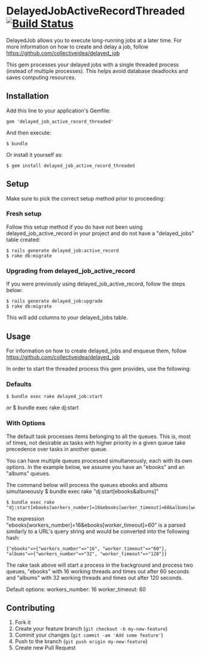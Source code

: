 # DelayedJobActiveRecordThreaded [![Build Status](https://travis-ci.org/zxiest/delayed_job_active_record_threaded.png)](http://travis-ci.org/zxiest/delayed_job_active_record_threaded)

DelayedJob allows you to execute long-running jobs at a later time. For more information on how to create and delay a job, follow https://github.com/collectiveidea/delayed_job

This gem processes your delayed jobs with a single threaded process (instead of multiple processes). 
This helps avoid database deadlocks and saves computing resources.

## Installation

Add this line to your application's Gemfile:

    gem 'delayed_job_active_record_threaded'

And then execute:

    $ bundle

Or install it yourself as:

    $ gem install delayed_job_active_record_threaded


## Setup
Make sure to pick the correct setup method prior to proceeding:

### Fresh setup
Follow this setup method if you do have not been using delayed_job_active_record in your project and do not have a "delayed_jobs" table created:
    
    $ rails generate delayed_job:active_record
    $ rake db:migrate

### Upgrading from delayed_job_active_record

If you were previously using delayed_job_active_record, follow the steps below:

    $ rails generate delayed_job:upgrade
    $ rake db:migrate
    
This will add columns to your delayed_jobs table.

## Usage

For information on how to create delayed_jobs and enqueue them, follow https://github.com/collectiveidea/delayed_job

In order to start the threaded process this gem provides, use the following:

### Defaults

    $ bundle exec rake delayed_job:start
or
    $ bundle exec rake dj:start

### With Options

The default task processes items belonging to all the queues. This is, most of times, not desirable as tasks with higher priority in a given queue take precedence over tasks in another queue.

You can have multiple queues processed simultaneously, each with its own options.
In the example below, we assume you have an "ebooks" and an "albums" queues.

The command below will process the queues ebooks and albums simultaneously
    $ bundle exec rake "dj:start[ebooks&albums]"

    $ bundle exec rake "dj:start[ebooks[workers_number]=16&ebooks[worker_timeout]=60&albums[workers_number]=32&albums[worker_timeout]=120]"

The expression "ebooks[workers_number]=16&ebooks[worker_timeout]=60" is a parsed similarly to a URL's query string and would be converted into the following hash:

    {"ebooks"=>{"workers_number"=>"16", "worker_timeout"=>"60"}, "albums"=>{"workers_number"=>"32", "worker_timeout"=>"120"}}

The rake task above will start a process in the background and process two queues, "ebooks" with 16 working threads and times out after 60 seconds and "albums" with 32 working threads and times out after 120 seconds.

Default options:
    workers_number: 16
    worker_timeout: 60

## Contributing

1. Fork it
2. Create your feature branch (`git checkout -b my-new-feature`)
3. Commit your changes (`git commit -am 'Add some feature'`)
4. Push to the branch (`git push origin my-new-feature`)
5. Create new Pull Request
